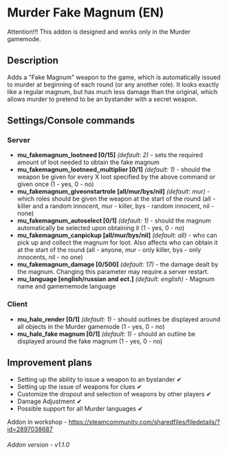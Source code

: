 # Murder Fake Magnum (EN)

Attention!!! This addon is designed and works only in the Murder gamemode.

## Description

Adds a "Fake Magnum" weapon to the game, which is automatically issued to murder at beginning of each round (or any another role). It looks exactly like a regular magnum, but has much less damage than the original, which allows murder to pretend to be an bystander with a secret weapon.

## Settings/Console commands

### Server

-   **mu_fakemagnum_lootneed [0/15]** _(default: 2)_ - sets the required amount of loot needed to obtain the fake magnum
-   **mu_fakemagnum_lootneed_multiplier [0/1]** _(default: 1)_ - should the weapon be given for every X loot specified by the above command or given once (1 - yes, 0 - no)
-   **mu_fakemagnum_giveonstartrole [all/mur/bys/nil]** _(default: mur)_ - which roles should be given the weapon at the start of the round (all - killer and a random innocent, mur - killer, bys - random innocent, nil - none)
-   **mu_fakemagnum_autoselect [0/1]** _(default: 1)_ - should the magnum automatically be selected upon obtaining it (1 - yes, 0 - no)
-   **mu_fakemagnum_canpickup [all/mur/bys/nil]** _(default: all)_ - who can pick up and collect the magnum for loot. Also affects who can obtain it at the start of the round (all - anyone, mur - only killer, bys - only innocents, nil - no one)
-   **mu_fakemagnum_damage [0/500]** _(default: 17)_ - the damage dealt by the magnum. Changing this parameter may require a server restart.
-   **mu_language [english/russian and ect.]** _(default: english)_ - Magnum name and gamememode language

### Client

-   **mu_halo_render [0/1]** _(default: 1)_ - should outlines be displayed around all objects in the Murder gamemode (1 - yes, 0 - no)
-   **mu_halo_fake magnum [0/1]** _(default: 1)_ - should an outline be displayed around the fake magnum (1 - yes, 0 - no)

## Improvement plans

-   Setting up the ability to issue a weapon to an bystander ✔
-   Setting up the issue of weapons for clues ✔
-   Customize the dropout and selection of weapons by other players ✔
-   Damage Adjustment ✔
-   Possible support for all Murder languages ✔

Addon in workshop - https://steamcommunity.com/sharedfiles/filedetails/?id=2897038687

###### Addon version - v1.1.0
